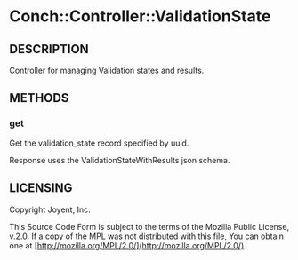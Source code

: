 # Conch::Controller::ValidationState

## DESCRIPTION

Controller for managing Validation states and results.

## METHODS

### get

Get the validation\_state record specified by uuid.

Response uses the ValidationStateWithResults json schema.

## LICENSING

Copyright Joyent, Inc.

This Source Code Form is subject to the terms of the Mozilla Public License,
v.2.0. If a copy of the MPL was not distributed with this file, You can obtain
one at [http://mozilla.org/MPL/2.0/](http://mozilla.org/MPL/2.0/).
